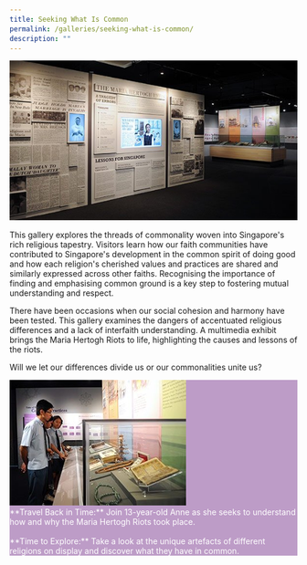 ```yaml
---
title: Seeking What Is Common
permalink: /galleries/seeking-what-is-common/
description: ""
---
```



![GALLERY TWO: SEEKING WHAT IS COMMON](/images/G2_1.jpg)

This gallery explores the threads of commonality woven into Singapore's rich religious tapestry. Visitors learn how our faith communities have contributed to Singapore's development in the common spirit of doing good and how each religion's cherished values and practices are shared and similarly expressed across other faiths. Recognising the importance of finding and emphasising common ground is a key step to fostering mutual understanding and respect.

There have been occasions when our social cohesion and harmony have been tested. This gallery examines the dangers of accentuated religious differences and a lack of interfaith understanding. A multimedia exhibit brings the Maria Hertogh Riots to life, highlighting the causes and lessons of the riots.

Will we let our differences divide us or our commonalities unite us?

<div class="row" style="background: #bd9cc7; color:#fff;">
<div class="col is-4"><img src="/images/G2_highlights.jpg" /></div>
<div class="col is-8">**Travel Back in Time:** Join 13-year-old Anne as she seeks to understand how and why the Maria Hertogh Riots took place.<br /><br />**Time to Explore:** Take a look at the unique artefacts of different religions on display and discover what they have in common. </div>
	</div>